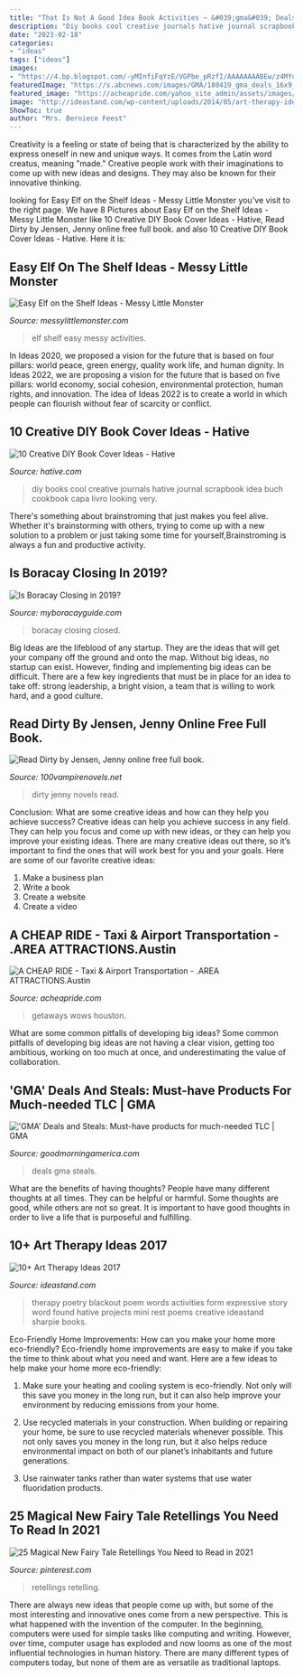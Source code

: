```yaml
---
title: "That Is Not A Good Idea Book Activities ~ &#039;gma&#039; Deals And Steals: Must-have Products For Much-needed Tlc"
description: "Diy books cool creative journals hative journal scrapbook idea buch cookbook capa livro looking very"
date: "2023-02-18"
categories:
- "ideas"
tags: ["ideas"]
images:
- "https://4.bp.blogspot.com/-yMInfiFqYzE/VGPbe_pRzfI/AAAAAAAABEw/z4MYu2iBglM/s1600/1401277_10151887570708089_649025853_o.jpg"
featuredImage: "https://s.abcnews.com/images/GMA/180419_gma_deals_16x9_992.jpg"
featured_image: "https://acheapride.com/yahoo_site_admin/assets/images/A_Cheap_Ride_-_Web_Site_Photos_-_Lake_Austin_Spa__Resort.240225942_std.jpg"
image: "http://ideastand.com/wp-content/uploads/2014/05/art-therapy-ideas/4-art-therapy-ideas.jpg"
ShowToc: true
author: "Mrs. Berniece Feest"
---
```



Creativity is a feeling or state of being that is characterized by the ability to express oneself in new and unique ways. It comes from the Latin word creatus, meaning "made." Creative people work with their imaginations to come up with new ideas and designs. They may also be known for their innovative thinking.

	

		
looking for Easy Elf on the Shelf Ideas - Messy Little Monster you've visit to the right page. We have 8 Pictures about Easy Elf on the Shelf Ideas - Messy Little Monster like 10 Creative DIY Book Cover Ideas - Hative, Read Dirty by Jensen, Jenny online free full book. and also 10 Creative DIY Book Cover Ideas - Hative. Here it is:
		
    
## Easy Elf On The Shelf Ideas - Messy Little Monster

<img loading=lazy src="https://4.bp.blogspot.com/-yMInfiFqYzE/VGPbe_pRzfI/AAAAAAAABEw/z4MYu2iBglM/s1600/1401277_10151887570708089_649025853_o.jpg" onerror="this.onerror=null;this.src='https://tse2.mm.bing.net/th?id=OIP.alxO8isN3eTAPQt0R3nQRwHaJ4&amp;pid=15.1';" alt="Easy Elf on the Shelf Ideas - Messy Little Monster">

_Source: messylittlemonster.com_

>elf shelf easy messy activities. 

	

In Ideas 2020, we proposed a vision for the future that is based on four pillars: world peace, green energy, quality work life, and human dignity. In Ideas 2022, we are proposing a vision for the future that is based on five pillars: world economy, social cohesion, environmental protection, human rights, and innovation. The idea of Ideas 2022 is to create a world in which people can flourish without fear of scarcity or conflict.

    
## 10 Creative DIY Book Cover Ideas - Hative

<img loading=lazy src="http://hative.com/wp-content/uploads/2014/09/diy-book-cover-ideas/4-old-books-make-great-journals.jpg" onerror="this.onerror=null;this.src='https://tse4.mm.bing.net/th?id=OIP.eWOE_esJZnOiewwDMmULugHaJ4&amp;pid=15.1';" alt="10 Creative DIY Book Cover Ideas - Hative">

_Source: hative.com_

>diy books cool creative journals hative journal scrapbook idea buch cookbook capa livro looking very. 

	

There's something about brainstroming that just makes you feel alive. Whether it's brainstorming with others, trying to come up with a new solution to a problem or just taking some time for yourself,Brainstroming is always a fun and productive activity.

    
## Is Boracay Closing In 2019?

<img loading=lazy src="https://www.myboracayguide.com/info/wp-content/uploads/2019/03/boracay-not-closed-201970-1.jpg" onerror="this.onerror=null;this.src='https://tse3.mm.bing.net/th?id=OIP.HldjKUm2ya9ynRU31rCRVgHaDw&amp;pid=15.1';" alt="Is Boracay Closing in 2019?">

_Source: myboracayguide.com_

>boracay closing closed. 

	

Big Ideas are the lifeblood of any startup. They are the ideas that will get your company off the ground and onto the map. Without big ideas, no startup can exist. However, finding and implementing big ideas can be difficult. There are a few key ingredients that must be in place for an idea to take off: strong leadership, a bright vision, a team that is willing to work hard, and a good culture.

    
## Read Dirty By Jensen, Jenny Online Free Full Book.

<img loading=lazy src="https://100vampirenovels.net/files/21/31/50/f213150/public/cover.jpeg" onerror="this.onerror=null;this.src='https://tse1.mm.bing.net/th?id=OIP.J7V6_ISwf5pmCHUf-yxQxgHaJ4&amp;pid=15.1';" alt="Read Dirty by Jensen, Jenny online free full book.">

_Source: 100vampirenovels.net_

>dirty jenny novels read. 

	

Conclusion: What are some creative ideas and how can they help you achieve success?
Creative ideas can help you achieve success in any field. They can help you focus and come up with new ideas, or they can help you improve your existing ideas. There are many creative ideas out there, so it’s important to find the ones that will work best for you and your goals. Here are some of our favorite creative ideas: 
1. Make a business plan 
2. Write a book 
3. Create a website 
4. Create a video 

    
## A CHEAP RIDE - Taxi &amp; Airport Transportation - .AREA ATTRACTIONS.Austin

<img loading=lazy src="https://acheapride.com/yahoo_site_admin/assets/images/A_Cheap_Ride_-_Web_Site_Photos_-_Lake_Austin_Spa__Resort.240225942_std.jpg" onerror="this.onerror=null;this.src='https://tse1.mm.bing.net/th?id=OIP.RWis-N_vMBiNoKJWt1iQFwHaKC&amp;pid=15.1';" alt="A CHEAP RIDE - Taxi &amp; Airport Transportation - .AREA ATTRACTIONS.Austin">

_Source: acheapride.com_

>getaways wows houston. 

	

What are some common pitfalls of developing big ideas?
Some common pitfalls of developing big ideas are not having a clear vision, getting too ambitious, working on too much at once, and underestimating the value of collaboration.

    
## &#039;GMA&#039; Deals And Steals: Must-have Products For Much-needed TLC | GMA

<img loading=lazy src="https://s.abcnews.com/images/GMA/180419_gma_deals_16x9_992.jpg" onerror="this.onerror=null;this.src='https://tse1.mm.bing.net/th?id=OIP.uwzM7DPAq9_VVIhmwxVmpgHaEK&amp;pid=15.1';" alt="&#039;GMA&#039; Deals and Steals: Must-have products for much-needed TLC | GMA">

_Source: goodmorningamerica.com_

>deals gma steals. 

	

What are the benefits of having thoughts?
People have many different thoughts at all times. They can be helpful or harmful. Some thoughts are good, while others are not so great. It is important to have good thoughts in order to live a life that is purposeful and fulfilling.

    
## 10+ Art Therapy Ideas 2017

<img loading=lazy src="http://ideastand.com/wp-content/uploads/2014/05/art-therapy-ideas/4-art-therapy-ideas.jpg" onerror="this.onerror=null;this.src='https://tse4.mm.bing.net/th?id=OIP.obl4Kuo7395PjNi2XFPH7gHaMH&amp;pid=15.1';" alt="10+ Art Therapy Ideas 2017">

_Source: ideastand.com_

>therapy poetry blackout poem words activities form expressive story word found hative projects mini rest poems creative ideastand sharpie books. 

	

Eco-Friendly Home Improvements: How can you make your home more eco-friendly?
Eco-friendly home improvements are easy to make if you take the time to think about what you need and want. Here are a few ideas to help make your home more eco-friendly:
1. Make sure your heating and cooling system is eco-friendly. Not only will this save you money in the long run, but it can also help improve your environment by reducing emissions from your home.

2. Use recycled materials in your construction. When building or repairing your home, be sure to use recycled materials whenever possible. This not only saves you money in the long run, but it also helps reduce environmental impact on both of our planet’s inhabitants and future generations.

3. Use rainwater tanks rather than water systems that use water fluoridation products.

    
## 25 Magical New Fairy Tale Retellings You Need To Read In 2021

<img loading=lazy src="https://i.pinimg.com/736x/75/aa/60/75aa602ad57b4fbcfb3fb28b7618f9f4.jpg" onerror="this.onerror=null;this.src='https://tse4.mm.bing.net/th?id=OIP.YFHSF_7wQal3PdL6-q2kswHaLH&amp;pid=15.1';" alt="25 Magical New Fairy Tale Retellings You Need to Read in 2021">

_Source: pinterest.com_

>retellings retelling. 

	

There are always new ideas that people come up with, but some of the most interesting and innovative ones come from a new perspective. This is what happened with the invention of the computer. In the beginning, computers were used for simple tasks like computing and writing. However, over time, computer usage has exploded and now looms as one of the most influential technologies in human history. There are many different types of computers today, but none of them are as versatile as traditional laptops.

